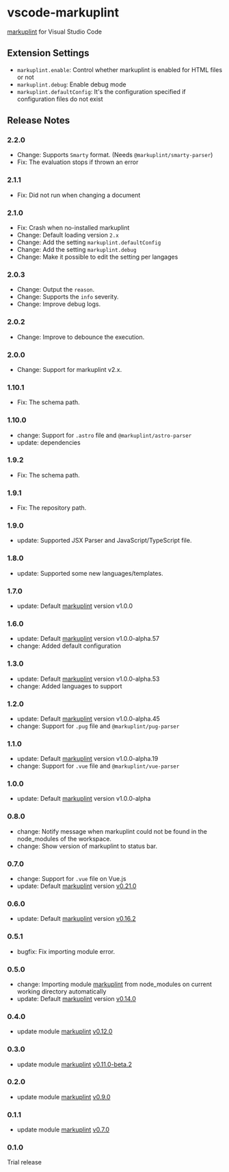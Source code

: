 # vscode-markuplint

[markuplint](https://markuplint.dev) for Visual Studio Code

## Extension Settings

-   `markuplint.enable`: Control whether markuplint is enabled for HTML files or not
-   `markuplint.debug`: Enable debug mode
-   `markuplint.defaultConfig`: It's the configuration specified if configuration files do not exist

## Release Notes

### 2.2.0

-   Change: Supports `Smarty` format. (Needs `@markuplint/smarty-parser`)
-   Fix: The evaluation stops if thrown an error

### 2.1.1

-   Fix: Did not run when changing a document

### 2.1.0

-   Fix: Crash when no-installed markuplint
-   Change: Default loading version `2.x`
-   Change: Add the setting `markuplint.defaultConfig`
-   Change: Add the setting `markuplint.debug`
-   Change: Make it possible to edit the setting per langages

### 2.0.3

-   Change: Output the `reason`.
-   Change: Supports the `info` severity.
-   Change: Improve debug logs.

### 2.0.2

-   Change: Improve to debounce the execution.

### 2.0.0

-   Change: Support for markuplint v2.x.

### 1.10.1

-   Fix: The schema path.

### 1.10.0

-   change: Support for `.astro` file and `@markuplint/astro-parser`
-   update: dependencies

### 1.9.2

-   Fix: The schema path.

### 1.9.1

-   Fix: The repository path.

### 1.9.0

-   update: Supported JSX Parser and JavaScript/TypeScript file.

### 1.8.0

-   update: Supported some new languages/templates.

### 1.7.0

-   update: Default [markuplint](https://github.com/markuplint/markuplint) version v1.0.0

### 1.6.0

-   update: Default [markuplint](https://github.com/markuplint/markuplint) version v1.0.0-alpha.57
-   change: Added default configuration

### 1.3.0

-   update: Default [markuplint](https://github.com/markuplint/markuplint) version v1.0.0-alpha.53
-   change: Added languages to support

### 1.2.0

-   update: Default [markuplint](https://github.com/markuplint/markuplint) version v1.0.0-alpha.45
-   change: Support for `.pug` file and `@markuplint/pug-parser`

### 1.1.0

-   update: Default [markuplint](https://github.com/markuplint/markuplint) version v1.0.0-alpha.19
-   change: Support for `.vue` file and `@markuplint/vue-parser`

### 1.0.0

-   update: Default [markuplint](https://github.com/markuplint/markuplint) version v1.0.0-alpha

### 0.8.0

-   change: Notify message when markuplint could not be found in the node_modules of the workspace.
-   change: Show version of markuplint to status bar.

### 0.7.0

-   change: Support for `.vue` file on Vue.js
-   update: Default [markuplint](https://github.com/YusukeHirao/markuplint) version [v0.21.0](https://github.com/YusukeHirao/markuplint/releases/tag/v0.21.0)

### 0.6.0

-   update: Default [markuplint](https://github.com/YusukeHirao/markuplint) version [v0.16.2](https://github.com/YusukeHirao/markuplint/releases/tag/v0.16.2)

### 0.5.1

-   bugfix: Fix importing module error.

### 0.5.0

-   change: Importing module [markuplint](https://github.com/YusukeHirao/markuplint) from node_modules on current working directory automatically
-   update: Default [markuplint](https://github.com/YusukeHirao/markuplint) version [v0.14.0](https://github.com/YusukeHirao/markuplint/releases/tag/v0.14.0)

### 0.4.0

-   update module [markuplint](https://github.com/YusukeHirao/markuplint) [v0.12.0](https://github.com/YusukeHirao/markuplint/releases/tag/v0.12.0)

### 0.3.0

-   update module [markuplint](https://github.com/YusukeHirao/markuplint) [v0.11.0-beta.2](https://github.com/YusukeHirao/markuplint/releases/tag/v0.11.0-beta.2)

### 0.2.0

-   update module [markuplint](https://github.com/YusukeHirao/markuplint) [v0.9.0](https://github.com/YusukeHirao/markuplint/releases/tag/v0.9.0)

### 0.1.1

-   update module [markuplint](https://github.com/YusukeHirao/markuplint) [v0.7.0](https://github.com/YusukeHirao/markuplint/releases/tag/v0.7.0)

### 0.1.0

Trial release
